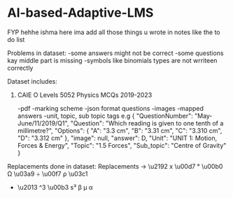 # AI-based-Adaptive-LMS
FYP
hehhe ishma here
ima add all those things u wrote in notes like the to do list

Problems in dataset:
-some answers might not be correct
-some questions kay middle part is missing
-symbols like binomials types are not wrriteen correctly 

Dataset includes:
1. CAIE O Levels 5052 Physics MCQs 2019-2023
   
    -pdf
   -marking scheme
   -json format questions
        -images
        -mapped answers
        -unit, topic, sub topic tags
    e.g
        {
        "QuestionNumber": "May-June/11/2019/Q1",
        "Question": "Which reading is given to one tenth of a millimetre?",
        "Options": {
            "A": "3.3 cm",
            "B": "3.31 cm",
            "C": "3.310 cm",
            "D": "3.312 cm"
        },
        "image": null,
        "answer": D,
        "Unit": "UNIT 1: Motion, Forces & Energy",
        "Topic": "1.5 Forces",
        "Sub_topic": "Centre of Gravity"
    }


Replacements done in dataset:
Replacements
→ \u2192
x \u00d7
°  \u00b0
Ω \u03a9
÷ \u00f7
ρ \u03c1
- \u2013
^3 \u00b3
s³
β
μ
α
